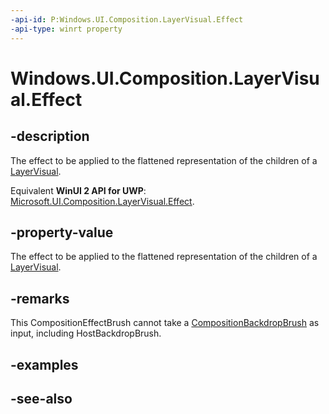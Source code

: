 ```yaml
---
-api-id: P:Windows.UI.Composition.LayerVisual.Effect
-api-type: winrt property
---
```


<!-- Property syntax
public Windows.UI.Composition.CompositionEffectBrush Effect { get;  set; }
-->

# Windows.UI.Composition.LayerVisual.Effect

## -description
The effect to be applied to the flattened representation of the children of a [LayerVisual](layervisual.md).

Equivalent **WinUI 2 API for UWP**: [Microsoft.UI.Composition.LayerVisual.Effect](/windows/winui/api/microsoft.ui.composition.layervisual.effect).

## -property-value
The effect to be applied to the flattened representation of the children of a [LayerVisual](layervisual.md).

## -remarks

This CompositionEffectBrush cannot take a [CompositionBackdropBrush](compositionbackdropbrush.md) as input, including HostBackdropBrush.

## -examples

## -see-also
